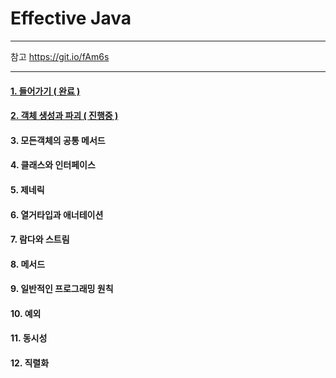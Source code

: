 # Effective Java<br/>

-----------
참고
https://git.io/fAm6s

-----------

#### [1. 들어가기 ( 완료 )](https://github.com/jongmin4943/effective-java/tree/master/1%EC%9E%A5)
#### [2. 객체 생성과 파괴 ( 진행중 )](https://github.com/jongmin4943/effective-java/tree/master/2%EC%9E%A5)
#### 3. 모든객체의 공통 메서드
#### 4. 클래스와 인터페이스
#### 5. 제네릭
#### 6. 열거타입과 애너테이션
#### 7. 람다와 스트림
#### 8. 메서드
#### 9. 일반적인 프로그래밍 원칙
#### 10. 예외
#### 11. 동시성
#### 12. 직렬화
